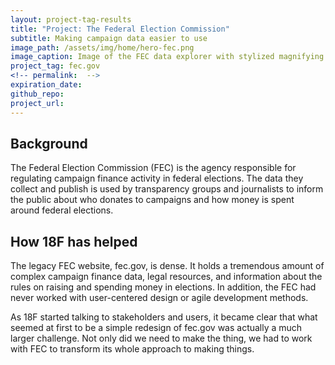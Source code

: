 ```yaml
---
layout: project-tag-results
title: "Project: The Federal Election Commission"
subtitle: Making campaign data easier to use
image_path: /assets/img/home/hero-fec.png
image_caption: Image of the FEC data explorer with stylized magnifying glass.
project_tag: fec.gov
<!-- permalink:  -->
expiration_date: 
github_repo: 
project_url: 
---
```


## Background

The Federal Election Commission (FEC) is the agency responsible for regulating campaign finance activity in federal elections. The data they collect and publish is used by transparency groups and journalists to inform the public about who donates to campaigns and how money is spent around federal elections.

## How 18F has helped

The legacy FEC website, fec.gov, is dense. It holds a tremendous amount of complex campaign finance data, legal resources, and information about the rules on raising and spending money in elections. In addition, the FEC had never worked with user-centered design or agile development methods.

As 18F started talking to stakeholders and users, it became clear that what seemed at first to be a simple redesign of fec.gov was actually a much larger challenge. Not only did we need to make the thing, we had to work with FEC to transform its whole approach to making things.